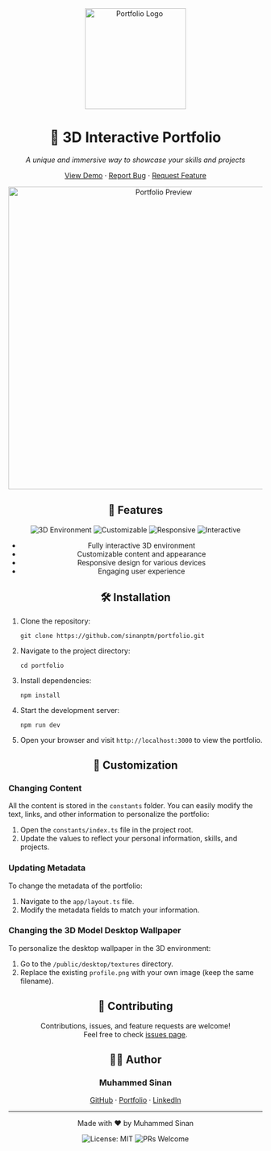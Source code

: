 <div align="center">
  <img src="https://your-image-url.com/portfolio-logo.png" alt="Portfolio Logo" width="200"/>
  <h1>🌟 3D Interactive Portfolio</h1>
  <p><em>A unique and immersive way to showcase your skills and projects</em></p>
  
  <a href="https://sinanptm.vercel.app">View Demo</a> ·
  <a href="https://github.com/sinanptm/portfolio/issues">Report Bug</a> ·
  <a href="https://github.com/sinanptm/portfolio/issues">Request Feature</a>
</div>

<div align="center">
  <img src="https://your-image-url.com/portfolio-preview.gif" alt="Portfolio Preview" width="600"/>
</div>

<h2 align="center">🚀 Features</h2>

<p align="center">
  <img src="https://img.shields.io/badge/-3D%20Environment-blueviolet" alt="3D Environment"/>
  <img src="https://img.shields.io/badge/-Customizable-orange" alt="Customizable"/>
  <img src="https://img.shields.io/badge/-Responsive-blue" alt="Responsive"/>
  <img src="https://img.shields.io/badge/-Interactive-green" alt="Interactive"/>
</p>

<div align="center">
  <ul>
    <li>Fully interactive 3D environment</li>
    <li>Customizable content and appearance</li>
    <li>Responsive design for various devices</li>
    <li>Engaging user experience</li>
  </ul>
</div>

<h2 align="center">🛠 Installation</h2>

<ol>
  <li>Clone the repository:
    <pre><code>git clone https://github.com/sinanptm/portfolio.git</code></pre>
  </li>
  <li>Navigate to the project directory:
    <pre><code>cd portfolio</code></pre>
  </li>
  <li>Install dependencies:
    <pre><code>npm install</code></pre>
  </li>
  <li>Start the development server:
    <pre><code>npm run dev</code></pre>
  </li>
  <li>Open your browser and visit <code>http://localhost:3000</code> to view the portfolio.</li>
</ol>

<h2 align="center">🎨 Customization</h2>

<h3>Changing Content</h3>
<p>All the content is stored in the <code>constants</code> folder. You can easily modify the text, links, and other information to personalize the portfolio:</p>
<ol>
  <li>Open the <code>constants/index.ts</code> file in the project root.</li>
  <li>Update the values to reflect your personal information, skills, and projects.</li>
</ol>

<h3>Updating Metadata</h3>
<p>To change the metadata of the portfolio:</p>
<ol>
  <li>Navigate to the <code>app/layout.ts</code> file.</li>
  <li>Modify the metadata fields to match your information.</li>
</ol>

<h3>Changing the 3D Model Desktop Wallpaper</h3>
<p>To personalize the desktop wallpaper in the 3D environment:</p>
<ol>
  <li>Go to the <code>/public/desktop/textures</code> directory.</li>
  <li>Replace the existing <code>profile.png</code> with your own image (keep the same filename).</li>
</ol>

<h2 align="center">🤝 Contributing</h2>

<p align="center">
  Contributions, issues, and feature requests are welcome!<br>
  Feel free to check <a href="https://github.com/sinanptm/portfolio/issues">issues page</a>.
</p>

<h2 align="center">👨‍💻 Author</h2>

<div align="center">
  <h3><strong>Muhammed Sinan</strong></h3>
  <p>
    <a href="https://github.com/sinanptm">GitHub</a> ·
    <a href="https://sinanptm.vercel.app">Portfolio</a> ·
    <a href="https://www.linkedin.com/in/sinanptm/">LinkedIn</a>
  </p>
</div>

<hr>

<p align="center">Made with ❤️ by Muhammed Sinan</p>

<div align="center">
  <img src="https://img.shields.io/badge/License-MIT-yellow.svg" alt="License: MIT"/>
  <img src="https://img.shields.io/badge/PRs-welcome-brightgreen.svg?style=flat-square" alt="PRs Welcome"/>
</div>
